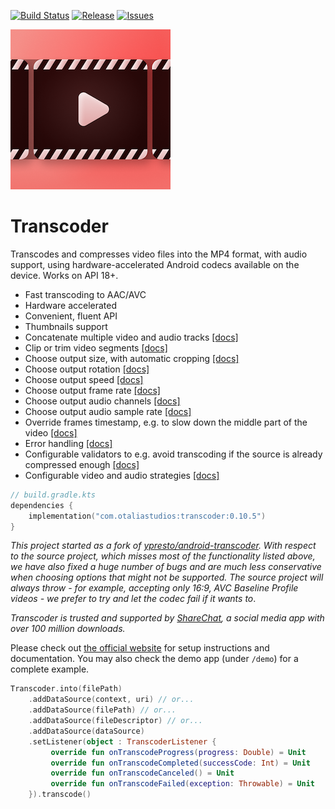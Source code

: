 [![Build Status](https://github.com/deepmedia/Transcoder/actions/workflows/build.yml/badge.svg?event=push)](https://github.com/deepmedia/Transcoder/actions)
[![Release](https://img.shields.io/github/release/deepmedia/Transcoder.svg)](https://github.com/deepmedia/Transcoder/releases)
[![Issues](https://img.shields.io/github/issues-raw/deepmedia/Transcoder.svg)](https://github.com/deepmedia/Transcoder/issues)

![Project logo](assets/logo-256.png)

# Transcoder

Transcodes and compresses video files into the MP4 format, with audio support, using hardware-accelerated
Android codecs available on the device. Works on API 18+.

- Fast transcoding to AAC/AVC
- Hardware accelerated
- Convenient, fluent API
- Thumbnails support
- Concatenate multiple video and audio tracks [[docs]](https://opensource.deepmedia.io/transcoder/concatenation)
- Clip or trim video segments [[docs]](https://opensource.deepmedia.io/transcoder/clipping)
- Choose output size, with automatic cropping [[docs]](https://opensource.deepmedia.io/transcoder/track-strategies#video-size)
- Choose output rotation [[docs]](https://opensource.deepmedia.io/transcoder/advanced-options#video-rotation)
- Choose output speed [[docs]](https://opensource.deepmedia.io/transcoder/advanced-options#video-speed)
- Choose output frame rate [[docs]](https://opensource.deepmedia.io/transcoder/track-strategies#other-options)
- Choose output audio channels [[docs]](https://opensource.deepmedia.io/transcoder/track-strategies#audio-strategies)
- Choose output audio sample rate [[docs]](https://opensource.deepmedia.io/transcoder/track-strategies#audio-strategies)
- Override frames timestamp, e.g. to slow down the middle part of the video [[docs]](https://opensource.deepmedia.io/transcoder/advanced-options#time-interpolation)
- Error handling [[docs]](https://opensource.deepmedia.io/transcoder/events)
- Configurable validators to e.g. avoid transcoding if the source is already compressed enough [[docs]](https://opensource.deepmedia.io/transcoder/validators)
- Configurable video and audio strategies [[docs]](https://opensource.deepmedia.io/transcoder/track-strategies)

```kotlin
// build.gradle.kts
dependencies {
    implementation("com.otaliastudios:transcoder:0.10.5")
}
```

*This project started as a fork of [ypresto/android-transcoder](https://github.com/ypresto/android-transcoder).
With respect to the source project, which misses most of the functionality listed above,
we have also fixed a huge number of bugs and are much less conservative when choosing options
that might not be supported. The source project will always throw - for example, accepting only 16:9,
AVC Baseline Profile videos - we prefer to try and let the codec fail if it wants to*.

*Transcoder is trusted and supported by [ShareChat](https://sharechat.com/), a social media app with
over 100 million downloads.*

Please check out [the official website](https://opensource.deepmedia.io/transcoder) for setup instructions and documentation.
You may also check the demo app (under `/demo`) for a complete example.

```kotlin
Transcoder.into(filePath)
    .addDataSource(context, uri) // or...
    .addDataSource(filePath) // or...
    .addDataSource(fileDescriptor) // or...
    .addDataSource(dataSource)
    .setListener(object : TranscoderListener {
         override fun onTranscodeProgress(progress: Double) = Unit
         override fun onTranscodeCompleted(successCode: Int) = Unit
         override fun onTranscodeCanceled() = Unit
         override fun onTranscodeFailed(exception: Throwable) = Unit
    }).transcode()
```
